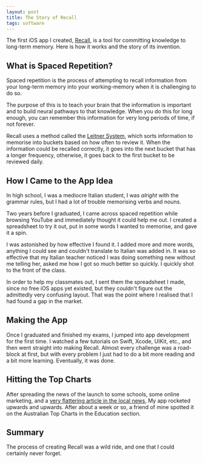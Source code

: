 ```yaml
---
layout: post
title: The Story of Recall
tags: software
---
```

The first iOS app I created, [Recall](/#Recall), is a tool for committing knowledge to long-term memory. Here is how it works and the story of
its invention.

## What is Spaced Repetition?
Spaced repetition is the process of attempting to recall information from your long-term memory into your working-memory when it is challenging to do so.

The purpose of this is to teach your brain that the information is important and to build neural pathways to that knowledge. When you do this for long
enough, you can remember this information for very long periods of time, if not forever.

Recall uses a method called the [Leitner System](https://en.wikipedia.org/wiki/Leitner_system), which sorts information to memorise into buckets based on
how often to review it. When the information could be recalled correctly, it goes into the next bucket that has a longer frequency, otherwise, it goes back
to the first bucket to be reviewed daily.

## How I Came to the App Idea
In high school, I was a mediocre Italian student, I was _alright_ with the grammar rules, but I had a lot of trouble memorising verbs and nouns.

Two years before I graduated, I came across spaced repetition while browsing YouTube and immediately thought it could help me out. I created a spreadsheet
to try it out, put in some words I wanted to memorise, and gave it a spin.

I was astonished by how effective I found it. I added more and more words, anything I could see and couldn't translate to Italian was added in. It was so
effective that my Italian teacher noticed I was doing something new without me telling her, asked me how I got so much better so quickly. I quickly shot to
the front of the class.

In order to help my classmates out, I sent them the spreadsheet I made, since no free iOS apps yet existed, but they couldn't figure out the admittedly very
confusing layout. That was the point where I realised that I had found a gap in the market.

## Making the App
Once I graduated and finished my exams, I jumped into app development for the first time. I watched a few tutorials on Swift, Xcode, UIKit, etc., and then
went straight into making Recall. Almost every challenge was a road-block at first, but with every problem I just had to do a bit more reading and a bit more
learning. Eventually, it was done.

## Hitting the Top Charts
After spreading the news of the launch to some schools, some online marketing, and a [very flattering article in the local news](https://www.sheppnews.com.au/news/recall-year-12-graduate-develops-clever-memory-app/),
My app rocketed upwards and upwards. After about a week or so, a friend of mine spotted it on the Australian Top Charts in the Education section.

## Summary
The process of creating Recall was a wild ride, and one that I could certainly never forget.
